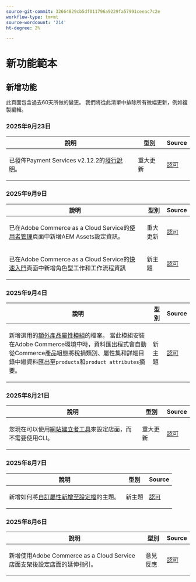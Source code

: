 ```yaml
---
source-git-commit: 32664829cb5df011796a9229fa57991ceeac7c2e
workflow-type: tm+mt
source-wordcount: '214'
ht-degree: 2%

---
```

# 新功能範本

## 新增功能

此頁面包含過去60天所做的變更。 我們將從此清單中排除所有微幅更新，例如複製編輯。

### 2025年9月23日

<table style="table-layout:auto;">
  <thead>
    <tr>
      <th>說明</th>
      <th>型別</th>
      <th>Source</th>
    </tr>
  </thead>
  <tbody>
    <tr>
      <td><p>已發佈Payment Services v2.12.2的<a href="https://experienceleague.adobe.com/zh-hant/docs/commerce/payment-services/release-notes">發行說明</a>。</p>
</td>
      <td>
        重大更新
      </td>
      <td><a href="https://github.com/AdobeDocs/commerce.en/commit/1e5ee370bf91d33f35585d2d64b393fede721ce6">認可</a></td>
    </tr>
  </tbody>
</table>

### 2025年9月9日

<table style="table-layout:auto;">
  <thead>
    <tr>
      <th>說明</th>
      <th>型別</th>
      <th>Source</th>
    </tr>
  </thead>
  <tbody>
    <tr>
      <td><p>已在Adobe Commerce as a Cloud Service的<a href="https://experienceleague.adobe.com/zh-hant/docs/commerce/cloud-service/user-management">使用者管理</a>頁面中新增AEM Assets設定資訊。</p>
</td>
      <td>
        重大更新
      </td>
      <td><a href="https://github.com/AdobeDocs/commerce.en/commit/acce1aad405e74b1171faddf7f0d6681bd0a048d">認可</a></td>
    </tr>
    <tr>
      <td><p>已在Adobe Commerce as a Cloud Service的<a href="https://experienceleague.adobe.com/zh-hant/docs/commerce/cloud-service/getting-started">快速入門</a>頁面中新增角色型工作和工作流程資訊</p>
</td>
      <td>
        新主題
      </td>
      <td><a href="https://github.com/AdobeDocs/commerce.en/commit/f62434c55d21f65568af422bd278e6ed917b805b">認可</a></td>
    </tr>
  </tbody>
</table>

### 2025年9月4日

<table style="table-layout:auto;">
  <thead>
    <tr>
      <th>說明</th>
      <th>型別</th>
      <th>Source</th>
    </tr>
  </thead>
  <tbody>
    <tr>
      <td><p>新增選用的<a href="https://experienceleague.adobe.com/zh-hant/docs/commerce/saas-data-export/extensibility/add-tax-attribute-set-inventory-attributes">額外產品屬性模組</a>的檔案。 當此模組安裝在Adobe Commerce環境中時，資料匯出程式會自動從Commerce產品組態將稅捐類別、屬性集和詳細目錄中繼資料匯出至<code class="language-plaintext highlighter-rouge">products</code>和<code class="language-plaintext highlighter-rouge">product attributes</code>摘要。</p>
</td>
      <td>
        新主題
      </td>
      <td><a href="https://github.com/AdobeDocs/commerce.en/commit/a77c6bd98622488214d89a077e1dfaa8338108fd">認可</a></td>
    </tr>
  </tbody>
</table>

### 2025年8月21日

<table style="table-layout:auto;">
  <thead>
    <tr>
      <th>說明</th>
      <th>型別</th>
      <th>Source</th>
    </tr>
  </thead>
  <tbody>
    <tr>
      <td><p>您現在可以使用<a href="https://experienceleague.adobe.com/zh-hant/docs/commerce/cloud-service/storefront">網站建立者工具</a>來設定店面，而不需要使用CLI。</p>
</td>
      <td>
        重大更新
      </td>
      <td><a href="https://github.com/AdobeDocs/commerce.en/commit/bf3954af26fba0aa943261a0673166c0537e692e">認可</a></td>
    </tr>
  </tbody>
</table>

### 2025年8月7日

<table style="table-layout:auto;">
  <thead>
    <tr>
      <th>說明</th>
      <th>型別</th>
      <th>Source</th>
    </tr>
  </thead>
  <tbody>
    <tr>
      <td><p>新增如何將<a href="https://experienceleague.adobe.com/zh-hant/docs/commerce/data-connection/customize-data/custom-identities">自訂屬性新增至設定檔</a>的主題。</p>
</td>
      <td>
        新主題
      </td>
      <td><a href="https://github.com/AdobeDocs/commerce.en/commit/403b15368c52f3965e65a9175c82c2f6cd1773bb">認可</a></td>
    </tr>
  </tbody>
</table>

### 2025年8月6日

<table style="table-layout:auto;">
  <thead>
    <tr>
      <th>說明</th>
      <th>型別</th>
      <th>Source</th>
    </tr>
  </thead>
  <tbody>
    <tr>
      <td><p>新增使用Adobe Commerce as a Cloud Service店面支架後設定店面的延伸指引。</p>
</td>
      <td>
        意見反應
      </td>
      <td><a href="https://github.com/AdobeDocs/commerce.en/commit/ad0c36006a01491aee1ca1643c6a3ab63f39f7e4">認可</a></td>
    </tr>
  </tbody>
</table>
